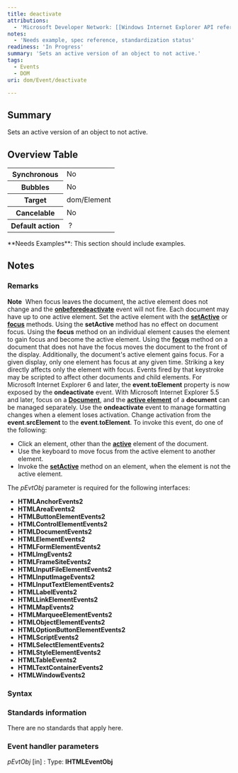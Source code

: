 ```yaml
---
title: deactivate
attributions:
  - 'Microsoft Developer Network: [[Windows Internet Explorer API reference](http://msdn.microsoft.com/en-us/library/ie/hh828809%28v=vs.85%29.aspx) Article]'
notes:
  - 'Needs example, spec reference, standardization status'
readiness: 'In Progress'
summary: 'Sets an active version of an object to not active.'
tags:
  - Events
  - DOM
uri: dom/Event/deactivate

---
```

## Summary

Sets an active version of an object to not active.

## Overview Table

<table class="wikitable">
<tr>
<th>
Synchronous

</th>
<td>
No

</td>
</tr>
<tr>
<th>
Bubbles

</th>
<td>
No

</td>
</tr>
<tr>
<th>
Target

</th>
<td>
dom/Element

</td>
</tr>
<tr>
<th>
Cancelable

</th>
<td>
No

</td>
</tr>
<tr>
<th>
Default action

</th>
<td>
 ?

</td>
</tr>
</table>
**Needs Examples**: This section should include examples.

## Notes

### Remarks

**Note**  When focus leaves the document, the active element does not change and the [**onbeforedeactivate**](/dom/Event/beforedeactivate) event will not fire. Each document may have up to one active element. Set the active element with the [**setActive**](/dom/HTMLElement/setActive) or [**focus**](/dom/HTMLElement/focus) methods. Using the **setActive** method has no effect on document focus. Using the **focus** method on an individual element causes the element to gain focus and become the active element. Using the [**focus**](/dom/HTMLElement/focus) method on a document that does not have the focus moves the document to the front of the display. Additionally, the document's active element gains focus. For a given display, only one element has focus at any given time. Striking a key directly affects only the element with focus. Events fired by that keystroke may be scripted to affect other documents and child elements. For Microsoft Internet Explorer 6 and later, the **event**.**toElement** property is now exposed by the **ondeactivate** event. With Microsoft Internet Explorer 5.5 and later, focus on a [**Document**](/dom/Document), and the [**active element**](/dom/Document/activeElement) of a **document** can be managed separately. Use the **ondeactivate** event to manage formatting changes when a element loses activation. Change activation from the **event**.**srcElement** to the **event**.**toElement**. To invoke this event, do one of the following:

-   Click an element, other than the [**active**](/dom/Document/activeElement) element of the document.
-   Use the keyboard to move focus from the active element to another element.
-   Invoke the [**setActive**](/dom/HTMLElement/setActive) method on an element, when the element is not the active element.

The *pEvtObj* parameter is required for the following interfaces:

-   **HTMLAnchorEvents2**
-   **HTMLAreaEvents2**
-   **HTMLButtonElementEvents2**
-   **HTMLControlElementEvents2**
-   **HTMLDocumentEvents2**
-   **HTMLElementEvents2**
-   **HTMLFormElementEvents2**
-   **HTMLImgEvents2**
-   **HTMLFrameSiteEvents2**
-   **HTMLInputFileElementEvents2**
-   **HTMLInputImageEvents2**
-   **HTMLInputTextElementEvents2**
-   **HTMLLabelEvents2**
-   **HTMLLinkElementEvents2**
-   **HTMLMapEvents2**
-   **HTMLMarqueeElementEvents2**
-   **HTMLObjectElementEvents2**
-   **HTMLOptionButtonElementEvents2**
-   **HTMLScriptEvents2**
-   **HTMLSelectElementEvents2**
-   **HTMLStyleElementEvents2**
-   **HTMLTableEvents2**
-   **HTMLTextContainerEvents2**
-   **HTMLWindowEvents2**

### Syntax

### Standards information

There are no standards that apply here.

### Event handler parameters

*pEvtObj* [in]
:   Type: ****IHTMLEventObj****
